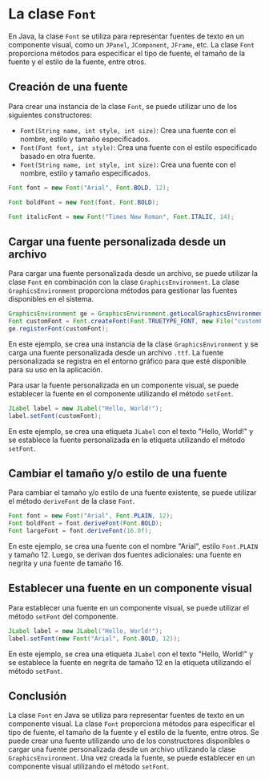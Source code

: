 # La clase `Font`

En Java, la clase `Font` se utiliza para representar fuentes de texto en un componente visual, como un `JPanel`,
`JComponent`, `JFrame`, etc. La clase `Font` proporciona métodos para especificar el tipo de fuente, el tamaño de la
fuente y el estilo de la fuente, entre otros.

## Creación de una fuente

Para crear una instancia de la clase `Font`, se puede utilizar uno de los siguientes constructores:

- `Font(String name, int style, int size)`: Crea una fuente con el nombre, estilo y tamaño especificados.
- `Font(Font font, int style)`: Crea una fuente con el estilo especificado basado en otra fuente.
- `Font(String name, int style, int size)`: Crea una fuente con el nombre, estilo y tamaño especificados.

```java
Font font = new Font("Arial", Font.BOLD, 12);

Font boldFont = new Font(font, Font.BOLD);

Font italicFont = new Font("Times New Roman", Font.ITALIC, 14);
```

## Cargar una fuente personalizada desde un archivo

Para cargar una fuente personalizada desde un archivo, se puede utilizar la clase `Font` en combinación con la clase
`GraphicsEnvironment`. La clase `GraphicsEnvironment` proporciona métodos para gestionar las fuentes disponibles en el
sistema.

```java
GraphicsEnvironment ge = GraphicsEnvironment.getLocalGraphicsEnvironment();
Font customFont = Font.createFont(Font.TRUETYPE_FONT, new File("customFont.ttf"));
ge.registerFont(customFont);
```

En este ejemplo, se crea una instancia de la clase `GraphicsEnvironment` y se carga una fuente personalizada desde un
archivo `.ttf`. La fuente personalizada se registra en el entorno gráfico para que esté disponible para su uso en la
aplicación.

Para usar la fuente personalizada en un componente visual, se puede establecer la fuente en el componente utilizando el
método `setFont`.

```java
JLabel label = new JLabel("Hello, World!");
label.setFont(customFont);
```

En este ejemplo, se crea una etiqueta `JLabel` con el texto "Hello, World!" y se establece la fuente personalizada en la
etiqueta utilizando el método `setFont`.

## Cambiar el tamaño y/o estilo de una fuente

Para cambiar el tamaño y/o estilo de una fuente existente, se puede utilizar el método `deriveFont` de la clase `Font`.

```java
Font font = new Font("Arial", Font.PLAIN, 12);
Font boldFont = font.deriveFont(Font.BOLD);
Font largeFont = font.deriveFont(16.0f);
```

En este ejemplo, se crea una fuente con el nombre "Arial", estilo `Font.PLAIN` y tamaño 12. Luego, se derivan dos
fuentes adicionales: una fuente en negrita y una fuente de tamaño 16.

## Establecer una fuente en un componente visual

Para establecer una fuente en un componente visual, se puede utilizar el método `setFont` del componente.

```java
JLabel label = new JLabel("Hello, World!");
label.setFont(new Font("Arial", Font.BOLD, 12));
```

En este ejemplo, se crea una etiqueta `JLabel` con el texto "Hello, World!" y se establece la fuente en negrita de
tamaño 12 en la etiqueta utilizando el método `setFont`.

## Conclusión

La clase `Font` en Java se utiliza para representar fuentes de texto en un componente visual. La clase `Font`
proporciona métodos para especificar el tipo de fuente, el tamaño de la fuente y el estilo de la fuente, entre otros. Se
puede crear una fuente utilizando uno de los constructores disponibles o cargar una fuente personalizada desde un
archivo
utilizando la clase `GraphicsEnvironment`. Una vez creada la fuente, se puede establecer en un componente visual
utilizando el método `setFont`.